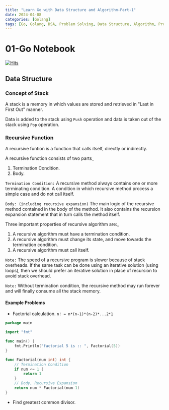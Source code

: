 ```yaml
---
title: "Learn Go with Data Structure and Algorithm-Part-1"
date: 2024-04-08
categories: [Golang]
tags: [Go, Golang, DSA, Problem Solving, Data Structure, Algorithm, Programming Language]
---
```


# 01-Go Notebook
[![Hits](https://hits.sh/mokhlesurr031.github.io/posts/1-learn-go-dsa.svg)](https://hits.sh/mokhlesurr031.github.io/posts/1-learn-go-dsa/)


## Data Structure

### Concept of Stack 

A stack is a memory in which values are stored and retrieved in "Last in First Out" manner. 

Data is added to the stack using `Push` operation and data is taken out of the stack using `Pop` operation.


### Recursive Function
A recursive funtion is a function that calls itself, directly or indirectly. 

A recursive function consists of two parts_
1. Termination Condition.
2. Body. 

`Termination Condition:` A recursive method always contains one or more terminating condition. A condition in which recursive method process a simple case and do not call itself.

`Body: (including recursive expansion)` The main logic of the recursive method contained in the body of the method. It also contains the recursion expansion statement that in turn calls the method itself. 

Three important properties of recursive algorithm are:_
1. A recursive algorithm must have a termination condition. 
2. A recursive algorithm must change its state, and move towards the termination condition. 
3. A recursive algorithm must call itself. 

`Note:` The speed of a recursive program is slower because of stack overheads. If the same task can be done using an iterative solution (using loops), then we should prefer an iterative solution in place of recursion to avoid stack overhead.

`Note:` Without termination condition, the recursive method may run forever and will finally consume all the stack memory.


#### Example Problems

- Factorial calculation. `n! = n*(n-1)*(n-2)*...2*1`

```go
package main

import "fmt"

func main() {
	fmt.Println("factorial 5 is :: ", Factorial(5))
}

func Factorial(num int) int {
	// Termination Condition
	if num <= 1 {
		return 1
	}
	// Body, Recursive Expansion
	return num * Factorial(num-1)
}
```

- Find greatest common divisor.





